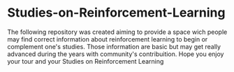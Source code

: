 # Studies-on-Reinforcement-Learning
The following repository was created aiming to provide a space wich people may find correct information about reinforcement learning to begin or complement one's studies. Those information are basic but may  get really advanced during the years with community's contribuition. Hope you enjoy your tour and your Studies on Reinforcement Learning
